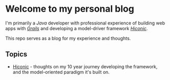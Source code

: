 # Welcome to my personal blog

I'm primarily a _Java_ developer with professional experience of building web apps with _[Grails](https://grails.org)_ and developing a model-driver framework _[Hiconic](https://github.com/hiconic-os)_.

This repo serves as a blog for my experience and thoughts.

## Topics

* [Hiconic](./hiconic/hc-intro.md) - thoughts on my 10 year journey developing the framework, and the model-oriented paradigm it's built on.